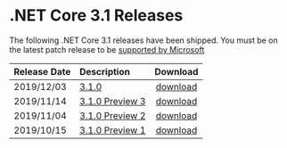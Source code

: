 # .NET Core 3.1 Releases

The following .NET Core 3.1 releases have been shipped. You must be on the latest patch release to be [supported by Microsoft](../../microsoft-support.md)

| Release Date | Description | Download |
| :-- | :-- | :--: |
| 2019/12/03 | [3.1.0](./3.1.0/3.1.0) | [download](https://dotnet.microsoft.com/download/dotnet-core/3.1) |
| 2019/11/14 | [3.1.0 Preview 3](./preview/3.1.0-preview3.md) | [download](https://dotnet.microsoft.com/download/dotnet-core/3.1) |
| 2019/11/04 | [3.1.0 Preview 2](./preview/3.1.0-preview2.md) | [download](https://dotnet.microsoft.com/download/dotnet-core/3.1) |
| 2019/10/15 | [3.1.0 Preview 1](./preview/3.1.0-preview1.md) | [download](https://dotnet.microsoft.com/download/dotnet-core/3.1) |
